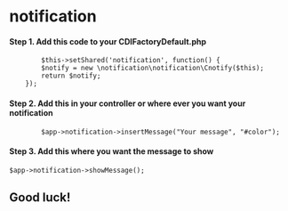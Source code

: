 notification
============


#### Step 1. Add this code to your CDIFactoryDefault.php   
            $this->setShared('notification', function() {    
            $notify = new \notification\notification\Cnotify($this);    
            return $notify;     
        });
         
#### Step 2. Add this in your controller or where ever you want your notification    

            
            $app->notification->insertMessage("Your message", "#color");     
        
#### Step 3. Add this where you want the message to show    


 	$app->notification->showMessage();
 	

## Good luck!
        
        
        
        
        
        
